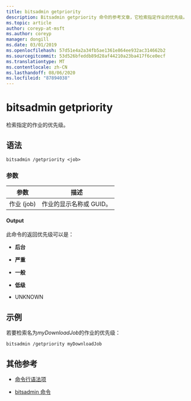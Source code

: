 ```yaml
---
title: bitsadmin getpriority
description: Bitsadmin getpriority 命令的参考文章，它检索指定作业的优先级。
ms.topic: article
author: coreyp-at-msft
ms.author: coreyp
manager: dongill
ms.date: 03/01/2019
ms.openlocfilehash: 57d51e4a2a34fb5ae1361e864ee932ac314662b2
ms.sourcegitcommit: 53d526bfeddb89d28af44210a23ba417f6ce0ecf
ms.translationtype: MT
ms.contentlocale: zh-CN
ms.lasthandoff: 08/06/2020
ms.locfileid: "87894038"
---
```

# <a name="bitsadmin-getpriority"></a>bitsadmin getpriority

检索指定的作业的优先级。

## <a name="syntax"></a>语法

```
bitsadmin /getpriority <job>
```

### <a name="parameters"></a>参数

| 参数 | 描述 |
| -------------- | -------------- |
| 作业 (job) | 作业的显示名称或 GUID。 |

#### <a name="output"></a>Output

此命令的返回优先级可以是：

- **后台**

- **严重**

- **一般**

- **低级**

- UNKNOWN

## <a name="examples"></a>示例

若要检索名为*myDownloadJob*的作业的优先级：

```
bitsadmin /getpriority myDownloadJob
```

## <a name="additional-references"></a>其他参考

- [命令行语法项](command-line-syntax-key.md)

- [bitsadmin 命令](bitsadmin.md)
